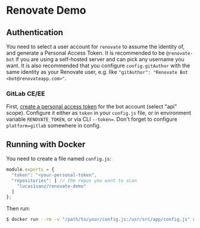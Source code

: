 # Renovate Demo

## Authentication

You need to select a user account for `renovate` to assume the identity of, and generate a Personal Access Token. It is recommended to be `@renovate-bot` if you are using a self-hosted server and can pick any username you want.
It is also recommended that you configure `config.gitAuthor` with the same identity as your Renovate user, e.g. like `"gitAuthor": "Renovate Bot <bot@renovateapp.com>"`.

### GitLab CE/EE

First, [create a personal access token](https://docs.gitlab.com/ee/api/README.html#personal-access-tokens) for the bot account (select "api" scope).
Configure it either as `token` in your `config.js` file, or in environment variable `RENOVATE_TOKEN`, or via CLI `--token=`.
Don't forget to configure `platform=gitlab` somewhere in config.

## Running with Docker

You need to create a file named `config.js`:

```js
module.exports = {
  "token": "<your-personal-token",
  "repositories": [ // the repos you want to scan
    "lucas1sanz/renovate-demo"
  ]
};
```

Then run:

```sh
$ docker run --rm -v "/path/to/your/config.js:/usr/src/app/config.js" renovate/renovate
```